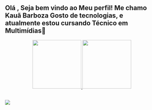 <h2> Olá , Seja bem vindo ao Meu perfil! Me chamo Kauã Barboza 
Gosto de tecnologias, e atualmente estou cursando Técnico em Multimídias📱</h2>

 <div align="center">
 <a href=https://github.com/KauaBarboza03>
 <img height="160em" src="https://github-readme-stats.vercel.app/api/top-langs/?username=KauaBarboza03&layout=compact&langs_count=7&theme=dracula"/>
 <img height="160em" src="https://github-readme-stats.vercel.app/api?username=KauaBarboza03&show_icons=true&theme=dracula&include_all_commits=true&count_private=true""/>
</div>
<br>

<div style="display: inline_block"><br>
 <img src="https://cdn.jsdelivr.net/gh/devicons/devicon@latest/icons/javascript/javascript-original.svg" />
                                                        
 </div>

